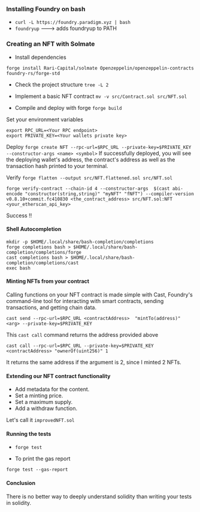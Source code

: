 ### Installing Foundry on bash

- `curl -L https://foundry.paradigm.xyz | bash`
- `foundryup` ---> adds foundryup to PATH

### Creating an NFT with Solmate

- Install dependencies

`forge install Rari-Capital/solmate Openzeppelin/openzeppelin-contracts foundry-rs/forge-std`

- Check the project structure
`tree -L 2`

- Implement a basic NFT contract
`mv -v src/Contract.sol src/NFT.sol`

- Compile and deploy with forge
`forge build`

Set your environment variables
```
export RPC_URL=<Your RPC endpoint>
export PRIVATE_KEY=<Your wallets private key>
```

Deploy
`forge create NFT --rpc-url=$RPC_URL --private-key=$PRIVATE_KEY --constructor-args <name> <symbol>`
If successfully deployed, you will see the deploying wallet's address, the contract's address as well as the transaction hash printed to your terminal.

Verify
`forge flatten --output src/NFT.flattened.sol src/NFT.sol`

`forge verify-contract --chain-id 4 --constructor-args 
    $(cast abi-encode "constructor(string,string)" "myNFT" "fNFT")
    --compiler-version v0.8.10+commit.fc410830 <the_contract_address> src/NFT.sol:NFT <your_etherscan_api_key>`

Success !!

#### Shell Autocompletion

```
mkdir -p $HOME/.local/share/bash-completion/completions
forge completions bash > $HOME/.local/share/bash-completion/completions/forge
cast completions bash > $HOME/.local/share/bash-completion/completions/cast
exec bash
```

#### Minting NFTs from your contract
 
Calling functions on your NFT contract is made simple with Cast, Foundry's command-line tool for interacting with smart contracts, sending transactions, and getting chain data.
```
cast send --rpc-url=$RPC_URL <contractAddress>  "mintTo(address)" <arg> --private-key=$PRIVATE_KEY
```

This `cast call` command returns the address provided above
```
cast call --rpc-url=$RPC_URL --private-key=$PRIVATE_KEY <contractAddress> "ownerOf(uint256)" 1
```
It returns the same address if the argument is 2, since I minted 2 NFTs.

#### Extending our NFT contract functionality

- Add metadata for the content.
- Set a minting price.
- Set a maximum supply.
- Add a withdraw function.

Let's call it `improvedNFT.sol`

#### Running the tests

- `forge test`

- To print the gas report

`forge test --gas-report`

#### Conclusion

There is no better way to deeply understand solidity than writing your tests in solidity.
